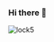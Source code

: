 ###           Hi there 👋

<!--
**SAIKIRAN-RAO/SAIKIRAN-RAO** is a ✨ _special_ ✨ repository because its `README.md` (this file) appears on your GitHub profile.

Here are some ideas to get you started:

- 🔭 I’m currently working on ...
- 🌱 I’m currently learning ...
- 👯 I’m looking to collaborate on ...
- 🤔 I’m looking for help with ...
- 💬 Ask me about ...
- 📫 How to reach me: ...
- 😄 Pronouns: ...
- ⚡ Fun fact: ...
-->
![lock5](https://github.com/SAIKIRAN-RAO/SAIKIRAN-RAO/assets/115299244/7b680f15-c962-4c9e-afc4-4b44ac09fae6)
